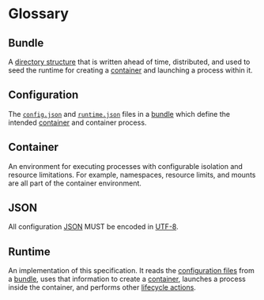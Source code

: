 # Glossary

## Bundle

A [directory structure](bundle.md) that is written ahead of time, distributed, and used to seed the runtime for creating a [container](#container) and launching a process within it.

## Configuration

The [`config.json`](config.md) and [`runtime.json`](runtime-config.md) files in a [bundle](#bundle) which define the intended [container](#container) and container process.

## Container

An environment for executing processes with configurable isolation and resource limitations.
For example, namespaces, resource limits, and mounts are all part of the container environment.

## JSON

All configuration [JSON][] MUST be encoded in [UTF-8][].

## Runtime

An implementation of this specification.
It reads the [configuration files](#configuration) from a [bundle](#bundle), uses that information to create a [container](#container), launches a process inside the container, and performs other [lifecycle actions](runtime.md).

[JSON]: http://json.org/
[UTF-8]: http://www.unicode.org/versions/Unicode8.0.0/ch03.pdf
